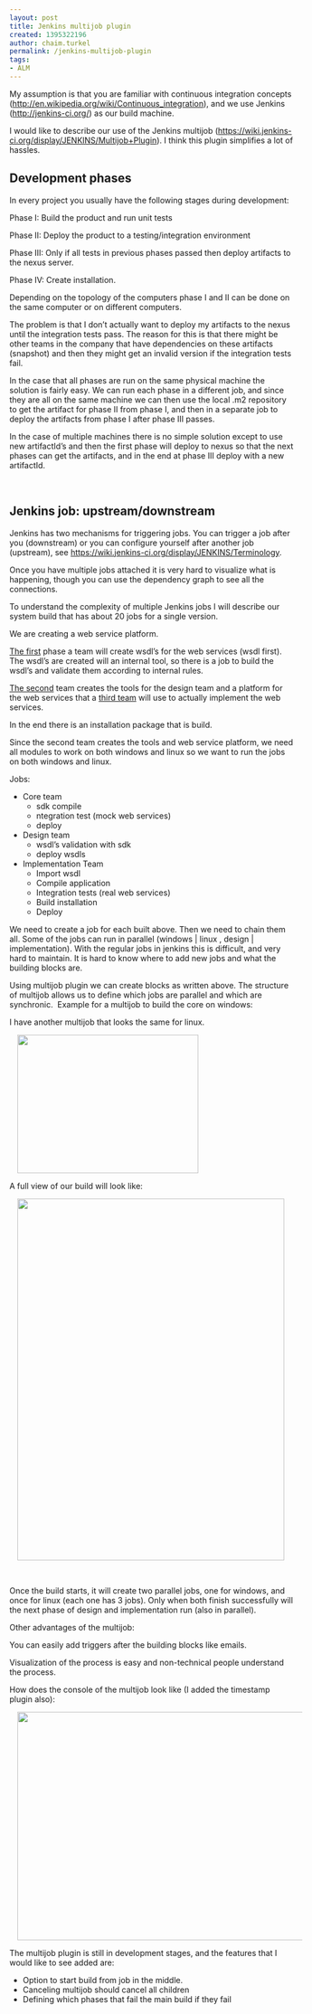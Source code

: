 ```yaml
---
layout: post
title: Jenkins multijob plugin
created: 1395322196
author: chaim.turkel
permalink: /jenkins-multijob-plugin
tags:
- ALM
---
```

<p>My assumption is that you are familiar with continuous integration concepts (<a href="http://en.wikipedia.org/wiki/Continuous_integration">http://en.wikipedia.org/wiki/Continuous_integration</a>), and we use Jenkins (<a href="http://jenkins-ci.org/">http://jenkins-ci.org/</a>) as our build machine.</p>

<p>I would like to describe our use of the Jenkins multijob (<a href="https://wiki.jenkins-ci.org/display/JENKINS/Multijob+Plugin">https://wiki.jenkins-ci.org/display/JENKINS/Multijob+Plugin</a>). I think this plugin simplifies a lot of hassles.</p>

<h2>Development phases</h2>

<p>In every project you usually have the following stages during development:</p>

<p>Phase I: Build the product and run unit tests</p>

<p>Phase II: Deploy the product to a testing/integration environment</p>

<p>Phase III: Only if all tests in previous phases passed then deploy artifacts to the nexus server.</p>

<p>Phase IV: Create installation.</p>

<p>Depending on the topology of the computers phase I and II can be done on the same computer or on different computers.</p>

<p>The problem is that I don&rsquo;t actually want to deploy my artifacts to the nexus until the integration tests pass. The reason for this is that there might be other teams in the company that have dependencies on these artifacts (snapshot) and then they might get an invalid version if the integration tests fail.</p>

<p>In the case that all phases are run on the same physical machine the solution is fairly easy. We can run each phase in a different job, and since they are all on the same machine we can then use the local .m2 repository to get the artifact for phase II from phase I, and then in a separate job to deploy the artifacts from phase I after phase III passes.</p>

<p>In the case of multiple machines there is no simple solution except to use new artifactId&rsquo;s and then the first phase will deploy to nexus so that the next phases can get the artifacts, and in the end at phase III deploy with a new artifactId.</p>

<p>&nbsp;</p>

<h2>Jenkins job: upstream/downstream</h2>

<p>Jenkins has two mechanisms for triggering jobs. You can trigger a job after you (downstream) or you can configure yourself after another job (upstream), see <a href="https://wiki.jenkins-ci.org/display/JENKINS/Terminology">https://wiki.jenkins-ci.org/display/JENKINS/Terminology</a>.</p>

<p>Once you have multiple jobs attached it is very hard to visualize what is happening, though you can use the dependency graph to see all the connections.</p>

<p>To understand the complexity of multiple Jenkins jobs I will describe our system build that has about 20 jobs for a single version.</p>

<p>We are creating a web service platform. &nbsp;</p>

<p><u>The first</u> phase a team will create wsdl&rsquo;s for the web services (wsdl first). The wsdl&rsquo;s are created will an internal tool, so there is a job to build the wsdl&rsquo;s and validate them according to internal rules.</p>

<p><u>The second</u> team creates the tools for the design team and a platform for the web services that a <u>third team</u> will use to actually implement the web services.</p>

<p>In the end there is an installation package that is build.</p>

<p>Since the second team creates the tools and web service platform, we need all modules to work on both windows and linux so we want to run the jobs on both windows and linux.</p>

<p>Jobs:</p>

<ul>
	<li>Core team
	<ul>
		<li>sdk compile</li>
		<li>ntegration test (mock web services)</li>
		<li>deploy</li>
	</ul>
	</li>
	<li>Design team
	<ul>
		<li>wsdl&rsquo;s validation with sdk</li>
		<li>deploy wsdls</li>
	</ul>
	</li>
	<li>Implementation Team
	<ul>
		<li>Import wsdl</li>
		<li>Compile application</li>
		<li>Integration tests (real web services)</li>
		<li>Build installation</li>
		<li>Deploy</li>
	</ul>
	</li>
</ul>

<p>We need to create a job for each built above. Then we need to chain them all. Some of the jobs can run in parallel (windows | linux , design | implementation). With the regular jobs in jenkins this is difficult, and very hard to maintain. It is hard to know where to add new jobs and what the building blocks are.</p>

<p>Using multijob plugin we can create blocks as written above. The structure of multijob allows us to define which jobs are parallel and which are synchronic. &nbsp;Example for a multijob to build the core on windows:</p>

<p><!--[if gte vml 1]><v:shapetype
 id="_x0000_t75" coordsize="21600,21600" o:spt="75" o:preferrelative="t"
 path="m@4@5l@4@11@9@11@9@5xe" filled="f" stroked="f">
 <v:stroke joinstyle="miter"/>
 <v:formulas>
  <v:f eqn="if lineDrawn pixelLineWidth 0"/>
  <v:f eqn="sum @0 1 0"/>
  <v:f eqn="sum 0 0 @1"/>
  <v:f eqn="prod @2 1 2"/>
  <v:f eqn="prod @3 21600 pixelWidth"/>
  <v:f eqn="prod @3 21600 pixelHeight"/>
  <v:f eqn="sum @0 0 1"/>
  <v:f eqn="prod @6 1 2"/>
  <v:f eqn="prod @7 21600 pixelWidth"/>
  <v:f eqn="sum @8 21600 0"/>
  <v:f eqn="prod @7 21600 pixelHeight"/>
  <v:f eqn="sum @10 21600 0"/>
 </v:formulas>
 <v:path o:extrusionok="f" gradientshapeok="t" o:connecttype="rect"/>
 <o:lock v:ext="edit" aspectratio="t"/>
</v:shapetype><v:shape id="Picture_x0020_1" o:spid="_x0000_i1026" type="#_x0000_t75"
 style='width:249pt;height:191.25pt;visibility:visible;mso-wrap-style:square'>
 <v:imagedata src="file:///C:\Users\Chaimt\AppData\Local\Temp\msohtmlclip1\01\clip_image001.png"
  o:title=""/>
</v:shape><![endif]--><!--[if !vml]--><!--[endif]--></p>

<p>I have another multijob that looks the same for linux.</p>

<p><a href="http://1.bp.blogspot.com/-laPdzR6y4Ok/UyrpU9lAZCI/AAAAAAAAKpY/rXlkBkOmZgc/s1600/windowsjob.png" imageanchor="1" style="margin-left: 1em; margin-right: 1em;"><img border="0" height="245" src="http://1.bp.blogspot.com/-laPdzR6y4Ok/UyrpU9lAZCI/AAAAAAAAKpY/rXlkBkOmZgc/s1600/windowsjob.png" width="320" /></a></p>

<p>A full view of our build will look like:</p>

<p><a href="http://4.bp.blogspot.com/-_sHXc3OEn0A/UyrpWdzia_I/AAAAAAAAKpk/Q56PL8miPGI/s1600/fulljob.png" imageanchor="1" style="margin-left: 1em; margin-right: 1em;"><img border="0" height="640" src="http://4.bp.blogspot.com/-_sHXc3OEn0A/UyrpWdzia_I/AAAAAAAAKpk/Q56PL8miPGI/s1600/fulljob.png" width="472" /></a></p>

<p>&nbsp;</p>

<p><!--[if gte vml 1]><v:shape
 id="Picture_x0020_4" o:spid="_x0000_i1025" type="#_x0000_t75" style='width:468pt;
 height:634.5pt;visibility:visible;mso-wrap-style:square'>
 <v:imagedata src="file:///C:\Users\Chaimt\AppData\Local\Temp\msohtmlclip1\01\clip_image003.png"
  o:title=""/>
</v:shape><![endif]--><!--[if !vml]--><!--[endif]--></p>

<p>Once the build starts, it will create two parallel jobs, one for windows, and once for linux (each one has 3 jobs). Only when both finish successfully will the next phase of design and implementation run (also in parallel).</p>

<p>Other advantages of the multijob:</p>

<p>You can easily add triggers after the building blocks like emails.</p>

<p>Visualization of the process is easy and non-technical people understand the process.</p>

<p>How does the console of the multijob look like (I added the timestamp plugin also):</p>

<p><a href="http://2.bp.blogspot.com/-ACHUeQHLIcI/UyrrkqxRTFI/AAAAAAAAKps/HfsnPvZq_q0/s1600/console.JPG" imageanchor="1" style="margin-left: 1em; margin-right: 1em;"><img border="0" height="404" src="http://2.bp.blogspot.com/-ACHUeQHLIcI/UyrrkqxRTFI/AAAAAAAAKps/HfsnPvZq_q0/s1600/console.JPG" width="640" /></a></p>

<p><!--[if gte vml 1]><v:shapetype
 id="_x0000_t75" coordsize="21600,21600" o:spt="75" o:preferrelative="t"
 path="m@4@5l@4@11@9@11@9@5xe" filled="f" stroked="f">
 <v:stroke joinstyle="miter"/>
 <v:formulas>
  <v:f eqn="if lineDrawn pixelLineWidth 0"/>
  <v:f eqn="sum @0 1 0"/>
  <v:f eqn="sum 0 0 @1"/>
  <v:f eqn="prod @2 1 2"/>
  <v:f eqn="prod @3 21600 pixelWidth"/>
  <v:f eqn="prod @3 21600 pixelHeight"/>
  <v:f eqn="sum @0 0 1"/>
  <v:f eqn="prod @6 1 2"/>
  <v:f eqn="prod @7 21600 pixelWidth"/>
  <v:f eqn="sum @8 21600 0"/>
  <v:f eqn="prod @7 21600 pixelHeight"/>
  <v:f eqn="sum @10 21600 0"/>
 </v:formulas>
 <v:path o:extrusionok="f" gradientshapeok="t" o:connecttype="rect"/>
 <o:lock v:ext="edit" aspectratio="t"/>
</v:shapetype><v:shape id="Picture_x0020_5" o:spid="_x0000_i1025" type="#_x0000_t75"
 style='width:468pt;height:297.75pt;visibility:visible;mso-wrap-style:square'>
 <v:imagedata src="file:///C:\Users\Chaimt\AppData\Local\Temp\msohtmlclip1\01\clip_image001.png"
  o:title=""/>
</v:shape><![endif]--><!--[if !vml]--><!--[endif]--></p>

<p>The multijob plugin is still in development stages, and the features that I would like to see added are:</p>

<ul>
	<li>Option to start build from job in the middle.</li>
	<li>Canceling multijob should cancel all children</li>
	<li>Defining which phases that fail the main build if they fail</li>
</ul>
